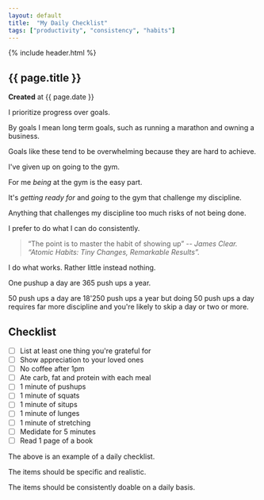 ```yaml
---
layout: default
title:  "My Daily Checklist"
tags: ["productivity", "consistency", "habits"]
---
```


{% include header.html %}
## {{ page.title }}
**Created** at {{ page.date }}

I prioritize progress over goals. 

By goals I mean long term goals, such as running a marathon and owning a business.

Goals like these tend to be overwhelming because they are hard to achieve.

I've given up on going to the gym. 

For me *being* at the gym is the easy part. 

It's *getting ready for* and *going* to the gym that challenge my discipline.

Anything that challenges my discipline too much risks of not being done.

I prefer to do what I can do consistently. 

> “The point is to master the habit of showing up”
> -- <cite>James Clear. “Atomic Habits: Tiny Changes, Remarkable Results”.</cite>

I do what works. Rather little instead nothing.

One pushup a day are 365 push ups a year. 

50 push ups a day are 18'250 push ups
a year but doing 50 push ups a day requires far more discipline and you're likely
to skip a day or two or more.

## Checklist

- [ ] List at least one thing you're grateful for
- [ ] Show appreciation to your loved ones
- [ ] No coffee after 1pm
- [ ] Ate carb, fat and protein with each meal
- [ ] 1 minute of pushups
- [ ] 1 minute of squats
- [ ] 1 minute of situps
- [ ] 1 minute of lunges
- [ ] 1 minute of stretching
- [ ] Medidate for 5 minutes
- [ ] Read 1 page of a book

The above is an example of a daily checklist. 

The items should be specific and realistic.

The items should be consistently doable on a daily basis.






